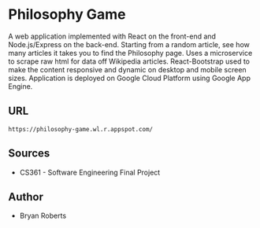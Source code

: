 # Philosophy Game

A web application implemented with React on the front-end and Node.js/Express on the back-end.  Starting from a random article, see how many articles it takes you to find the Philosophy page.  Uses a microservice to scrape raw html for data off Wikipedia articles. React-Bootstrap used to make the content responsive and dynamic on desktop and mobile screen sizes. Application is deployed on Google Cloud Platform using Google App Engine.

## URL

    https://philosophy-game.wl.r.appspot.com/

## Sources

- CS361 - Software Engineering Final Project

## Author

- Bryan Roberts

